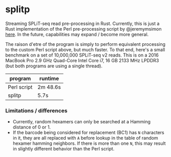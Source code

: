 # splitp

Streaming SPLiT-seq read pre-processing in Rust.  Currently, this is just a Rust implementation of the Perl pre-processing script by @jeremymsimon [here](https://github.com/jeremymsimon/SPLITseq).  In the future, capabilities may expand / become more general.

The raison d'etre of the program is simply to perform equivalent processing to the custom Perl script above, but much faster.  To that end, here's a small benchmark on a set of 10,000,000 SPLiT-seq v2 reads.  This is on a 2016 MacBook Pro 2.9 GHz Quad-Core Intel Core i7, 16 GB 2133 MHz LPDDR3 (but both programs are using a single thread).

| program     | runtime     |
| ----------- | ----------- |
| Perl script | 2m 48.6s    |
| splitp      | 5.7s        |

### Limitations / differences

* Currently, random hexamers can only be searched at a Hamming distance of 0 or 1.
* If the barcode being considered for replacement (BC1) has `N` characters in it, they are all replaced with `A` before lookup
  in the table of random hexamer hamming neighbors.  If there is more than one `N`, this may result in slightly different 
  behavior than the Perl script.
